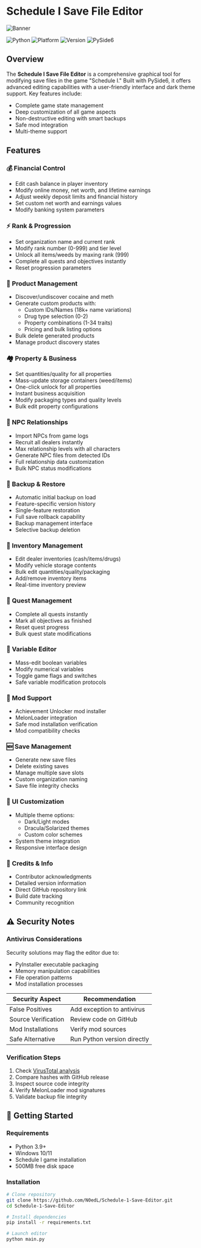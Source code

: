 # Schedule I Save File Editor

![Banner](https://github.com/user-attachments/assets/55a8e085-f339-49cb-8ea6-31a5945d4095)

![Python](https://img.shields.io/badge/python-3.9%2B-blue)
![Platform](https://img.shields.io/badge/platform-Windows-lightgrey)
![Version](https://img.shields.io/github/v/release/N0edL/Schedule-1-Save-Editor?display_name=release&label=version)
![PySide6](https://img.shields.io/badge/PySide6-GUI%20Framework-success)

## Overview
The **Schedule I Save File Editor** is a comprehensive graphical tool for modifying save files in the game "Schedule I." Built with PySide6, it offers advanced editing capabilities with a user-friendly interface and dark theme support. Key features include:

- Complete game state management
- Deep customization of all game aspects
- Non-destructive editing with smart backups
- Safe mod integration
- Multi-theme support

## Features

### 💰 Financial Control
- Edit cash balance in player inventory
- Modify online money, net worth, and lifetime earnings
- Adjust weekly deposit limits and financial history
- Set custom net worth and earnings values
- Modify banking system parameters

### ⚡ Rank & Progression
- Set organization name and current rank
- Modify rank number (0-999) and tier level
- Unlock all items/weeds by maxing rank (999)
- Complete all quests and objectives instantly
- Reset progression parameters

### 🧪 Product Management
- Discover/undiscover cocaine and meth
- Generate custom products with:
  - Custom IDs/Names (18k+ name variations)
  - Drug type selection (0-2)
  - Property combinations (1-34 traits)
  - Pricing and bulk listing options
- Bulk delete generated products
- Manage product discovery states

### 🏘️ Property & Business
- Set quantities/quality for all properties
- Mass-update storage containers (weed/items)
- One-click unlock for all properties
- Instant business acquisition
- Modify packaging types and quality levels
- Bulk edit property configurations

### 🤝 NPC Relationships
- Import NPCs from game logs
- Recruit all dealers instantly
- Max relationship levels with all characters
- Generate NPC files from detected IDs
- Full relationship data customization
- Bulk NPC status modifications

### 🔄 Backup & Restore
- Automatic initial backup on load
- Feature-specific version history
- Single-feature restoration
- Full save rollback capability
- Backup management interface
- Selective backup deletion

### 🧺 Inventory Management
- Edit dealer inventories (cash/items/drugs)
- Modify vehicle storage contents
- Bulk edit quantities/quality/packaging
- Add/remove inventory items
- Real-time inventory preview

### 🎯 Quest Management
- Complete all quests instantly
- Mark all objectives as finished
- Reset quest progress
- Bulk quest state modifications

### 🔧 Variable Editor
- Mass-edit boolean variables
- Modify numerical variables
- Toggle game flags and switches
- Safe variable modification protocols

### 🔌 Mod Support
- Achievement Unlocker mod installer
- MelonLoader integration
- Safe mod installation verification
- Mod compatibility checks

### 🆕 Save Management
- Generate new save files
- Delete existing saves
- Manage multiple save slots
- Custom organization naming
- Save file integrity checks

### 🎨 UI Customization
- Multiple theme options:
  - Dark/Light modes
  - Dracula/Solarized themes
  - Custom color schemes
- System theme integration
- Responsive interface design

### 📜 Credits & Info
- Contributor acknowledgments
- Detailed version information
- Direct GitHub repository link
- Build date tracking
- Community recognition

## ⚠️ Security Notes

### Antivirus Considerations
Security solutions may flag the editor due to:
- PyInstaller executable packaging
- Memory manipulation capabilities
- File operation patterns
- Mod installation processes

| Security Aspect       | Recommendation                |
|-----------------------|-------------------------------|
| False Positives       | Add exception to antivirus    |
| Source Verification   | Review code on GitHub         |
| Mod Installations     | Verify mod sources            |
| Safe Alternative      | Run Python version directly   |

### Verification Steps
1. Check [VirusTotal analysis](https://www.virustotal.com/)
2. Compare hashes with GitHub release
3. Inspect source code integrity
4. Verify MelonLoader mod signatures
5. Validate backup file integrity

## 🚀 Getting Started

### Requirements
- Python 3.9+
- Windows 10/11
- Schedule I game installation
- 500MB free disk space

### Installation
```bash
# Clone repository
git clone https://github.com/N0edL/Schedule-1-Save-Editor.git
cd Schedule-1-Save-Editor

# Install dependencies
pip install -r requirements.txt

# Launch editor
python main.py
